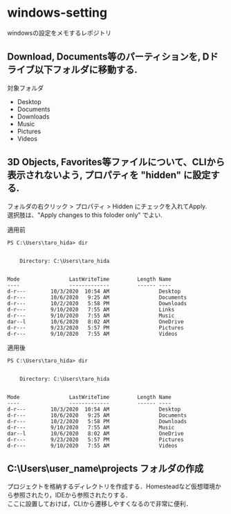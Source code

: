 # windows-setting

windowsの設定をメモするレポジトリ

## Download, Documents等のパーティションを, Dドライブ以下フォルダに移動する.

対象フォルダ

- Desktop
- Documents
- Downloads
- Music
- Pictures
- Videos

## 3D Objects, Favorites等ファイルについて、CLIから表示されないよう, プロパティを "hidden" に設定する.

フォルダの右クリック > プロパティ > Hidden にチェックを入れてApply.  
選択肢は、"Apply changes to this foloder only" でよい.  

<p>適用前</p>

```
PS C:\Users\taro_hida> dir


    Directory: C:\Users\taro_hida


Mode                LastWriteTime         Length Name
----                -------------         ------ ----
d-r---        10/3/2020  10:54 AM                Desktop
d-r---        10/6/2020   9:25 AM                Documents
d-r---        10/2/2020   5:58 PM                Downloads
d-r---        9/10/2020   7:55 AM                Links
d-r---        9/10/2020   7:55 AM                Music
dar--l        10/6/2020   8:02 AM                OneDrive
d-r---        9/23/2020   5:57 PM                Pictures
d-r---        9/10/2020   7:55 AM                Videos
```

<p>適用後</p>

```
PS C:\Users\taro_hida> dir


    Directory: C:\Users\taro_hida


Mode                LastWriteTime         Length Name
----                -------------         ------ ----
d-r---        10/3/2020  10:54 AM                Desktop
d-r---        10/6/2020   9:25 AM                Documents
d-r---        10/2/2020   5:58 PM                Downloads
d-r---        9/10/2020   7:55 AM                Music
dar--l        10/6/2020   8:02 AM                OneDrive
d-r---        9/23/2020   5:57 PM                Pictures
d-r---        9/10/2020   7:55 AM                Videos
```

## C:\Users\user_name\projects フォルダの作成

プロジェクトを格納するディレクトリを作成する．Homesteadなど仮想環境から参照されたり，IDEから参照されたりする．  
ここに設置しておけば，CLIから遷移しやすくなるので非常に便利．
